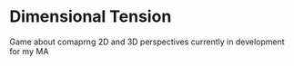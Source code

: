 # Dimensional Tension
Game about comaprng 2D and 3D perspectives currently in development for my MA
